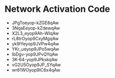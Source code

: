 # Network Activation Code
* JPgToeyop-kZGE8qAw
* 3NqaEeyop-kZdewqAw
* X2L3_eyop9Ah-WIqAw
* rL8trOyop9CxyMgqAw
* yk9lYeyop9JVPw4qAw
* YKr_ueyop9JPo5wqAw
* lbDgv-yop9JPvQYqAw
* 3K-64-yop9JPkskqAw
* vG2U5Oyop9JP_SYqAw
* wr61WOyop9IC6x4qAw